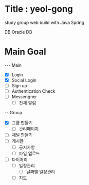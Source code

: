 # Title : yeol-gong
 study group web build with Java Spring
 
 DB
 Oracle DB

# Main Goal
--- Main
* [x] Login
* [x] Social Login
* [ ] Sign up
* [ ] Authentication Check
* [ ] Messengner
  * [ ] 전체 알림

-- Group
* [x] 그룹 만들기
  * [ ] 관리페이지
* [ ] 채널 만들기
* [ ] 게시판
  * [ ] 공지사항
  * [ ] 파일 업로드
* [ ] 다이어리
  * [ ] 일정관리
    * [ ] 날짜별 일정관리
  * [ ] 지도
